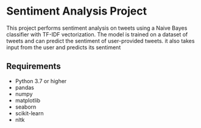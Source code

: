 # Sentiment Analysis Project

This project performs sentiment analysis on tweets using a Naive Bayes classifier with TF-IDF vectorization. The model is trained on a dataset of tweets and can predict the sentiment of user-provided tweets.
it also takes input from the user and predicts its sentiment

## Requirements

- Python 3.7 or higher
- pandas
- numpy
- matplotlib
- seaborn
- scikit-learn
- nltk


